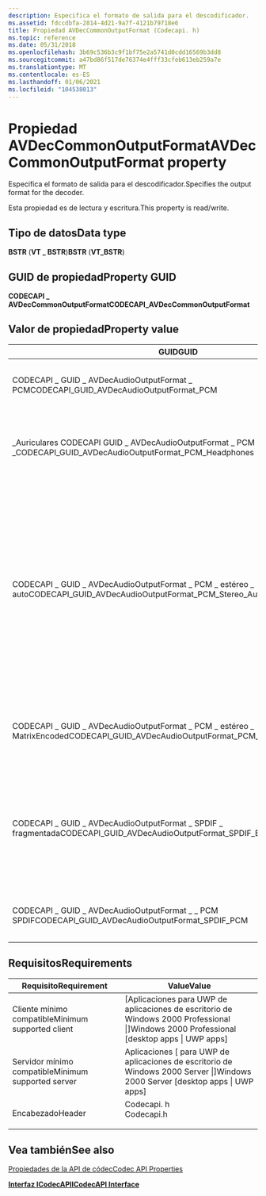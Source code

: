 ```yaml
---
description: Especifica el formato de salida para el descodificador.
ms.assetid: fdccdbfa-2814-4d21-9a7f-4121b79718e6
title: Propiedad AVDecCommonOutputFormat (Codecapi. h)
ms.topic: reference
ms.date: 05/31/2018
ms.openlocfilehash: 3b69c536b3c9f1bf75e2a5741d0cdd16569b3dd8
ms.sourcegitcommit: a47bd86f517de76374e4fff33cfeb613eb259a7e
ms.translationtype: MT
ms.contentlocale: es-ES
ms.lasthandoff: 01/06/2021
ms.locfileid: "104538013"
---
```

# <a name="avdeccommonoutputformat-property"></a><span data-ttu-id="b5a32-103">Propiedad AVDecCommonOutputFormat</span><span class="sxs-lookup"><span data-stu-id="b5a32-103">AVDecCommonOutputFormat property</span></span>

<span data-ttu-id="b5a32-104">Especifica el formato de salida para el descodificador.</span><span class="sxs-lookup"><span data-stu-id="b5a32-104">Specifies the output format for the decoder.</span></span>

<span data-ttu-id="b5a32-105">Esta propiedad es de lectura y escritura.</span><span class="sxs-lookup"><span data-stu-id="b5a32-105">This property is read/write.</span></span>

## <a name="data-type"></a><span data-ttu-id="b5a32-106">Tipo de datos</span><span class="sxs-lookup"><span data-stu-id="b5a32-106">Data type</span></span>

<span data-ttu-id="b5a32-107">**BSTR** (**VT \_ BSTR**)</span><span class="sxs-lookup"><span data-stu-id="b5a32-107">**BSTR** (**VT\_BSTR**)</span></span>

## <a name="property-guid"></a><span data-ttu-id="b5a32-108">GUID de propiedad</span><span class="sxs-lookup"><span data-stu-id="b5a32-108">Property GUID</span></span>

<span data-ttu-id="b5a32-109">**CODECAPI \_ AVDecCommonOutputFormat**</span><span class="sxs-lookup"><span data-stu-id="b5a32-109">**CODECAPI\_AVDecCommonOutputFormat**</span></span>

## <a name="property-value"></a><span data-ttu-id="b5a32-110">Valor de propiedad</span><span class="sxs-lookup"><span data-stu-id="b5a32-110">Property value</span></span>



| <span data-ttu-id="b5a32-111">GUID</span><span class="sxs-lookup"><span data-stu-id="b5a32-111">GUID</span></span>                                                               | <span data-ttu-id="b5a32-112">Descripción</span><span class="sxs-lookup"><span data-stu-id="b5a32-112">Description</span></span>                                                                                                                                                                                                         |
|--------------------------------------------------------------------|---------------------------------------------------------------------------------------------------------------------------------------------------------------------------------------------------------------------|
| <span data-ttu-id="b5a32-113">CODECAPI \_ GUID \_ AVDecAudioOutputFormat \_ PCM</span><span class="sxs-lookup"><span data-stu-id="b5a32-113">CODECAPI\_GUID\_AVDecAudioOutputFormat\_PCM</span></span>                        | <span data-ttu-id="b5a32-114">Audio PCM, con cualquier número de canales</span><span class="sxs-lookup"><span data-stu-id="b5a32-114">PCM audio, using any number of channels</span></span>                                                                                                                                                                             |
| <span data-ttu-id="b5a32-115">\_Auriculares CODECAPI GUID \_ AVDecAudioOutputFormat \_ PCM \_</span><span class="sxs-lookup"><span data-stu-id="b5a32-115">CODECAPI\_GUID\_AVDecAudioOutputFormat\_PCM\_Headphones</span></span>            | <span data-ttu-id="b5a32-116">Audio PCM estéreo, con el downmix de solo izquierda/solo hacia la derecha (lo/ro)</span><span class="sxs-lookup"><span data-stu-id="b5a32-116">Stereo PCM audio, using left-only/right-only (Lo/Ro) downmix</span></span>                                                                                                                                                        |
| <span data-ttu-id="b5a32-117">CODECAPI \_ GUID \_ AVDecAudioOutputFormat \_ PCM \_ estéreo \_ auto</span><span class="sxs-lookup"><span data-stu-id="b5a32-117">CODECAPI\_GUID\_AVDecAudioOutputFormat\_PCM\_Stereo\_Auto</span></span>          | <span data-ttu-id="b5a32-118">Audio PCM estéreo mediante la selección automática del modo downmix estéreo (lo/ro o LT/RT).</span><span class="sxs-lookup"><span data-stu-id="b5a32-118">Stereo PCM audio, using automatic selection of the stereo downmix mode (Lo/Ro or Lt/Rt).</span></span> <span data-ttu-id="b5a32-119">Puede usar este valor para los formatos de audio en los que el flujo de entrada define el modo de downmix preferido, como Dolby AC-3.</span><span class="sxs-lookup"><span data-stu-id="b5a32-119">You can use this value for audio formats in which the input stream defines the preferred downmix mode, such as Dolby AC-3.</span></span> |
| <span data-ttu-id="b5a32-120">CODECAPI \_ GUID \_ AVDecAudioOutputFormat \_ PCM \_ estéreo \_ MatrixEncoded</span><span class="sxs-lookup"><span data-stu-id="b5a32-120">CODECAPI\_GUID\_AVDecAudioOutputFormat\_PCM\_Stereo\_MatrixEncoded</span></span> | <span data-ttu-id="b5a32-121">Audio PCM estéreo con codificación de matriz codificada downmix (LT/RT)</span><span class="sxs-lookup"><span data-stu-id="b5a32-121">Stereo PCM audio, using matrix-encoded stereo downmix (Lt/Rt)</span></span>                                                                                                                                                       |
| <span data-ttu-id="b5a32-122">CODECAPI \_ GUID \_ AVDecAudioOutputFormat \_ SPDIF \_ fragmentada</span><span class="sxs-lookup"><span data-stu-id="b5a32-122">CODECAPI\_GUID\_AVDecAudioOutputFormat\_SPDIF\_Bitstream</span></span>           | <span data-ttu-id="b5a32-123">S/PDIF (formato de interfaz digital de Sony/Philips) comprimido fragmentada, tal como se define en IEC-60958</span><span class="sxs-lookup"><span data-stu-id="b5a32-123">S/PDIF (Sony/Philips Digital Interface Format) compressed bitstream, as defined by IEC-60958</span></span>                                                                                                                        |
| <span data-ttu-id="b5a32-124">CODECAPI \_ GUID \_ AVDecAudioOutputFormat \_ \_ PCM SPDIF</span><span class="sxs-lookup"><span data-stu-id="b5a32-124">CODECAPI\_GUID\_AVDecAudioOutputFormat\_SPDIF\_PCM</span></span>                 | <span data-ttu-id="b5a32-125">Estéreo S/PDIF PCM, tal como se define en IEC-60958</span><span class="sxs-lookup"><span data-stu-id="b5a32-125">S/PDIF PCM stereo, as defined by IEC-60958</span></span>                                                                                                                                                                          |



 

## <a name="requirements"></a><span data-ttu-id="b5a32-126">Requisitos</span><span class="sxs-lookup"><span data-stu-id="b5a32-126">Requirements</span></span>



| <span data-ttu-id="b5a32-127">Requisito</span><span class="sxs-lookup"><span data-stu-id="b5a32-127">Requirement</span></span> | <span data-ttu-id="b5a32-128">Value</span><span class="sxs-lookup"><span data-stu-id="b5a32-128">Value</span></span> |
|-------------------------------------|---------------------------------------------------------------------------------------|
| <span data-ttu-id="b5a32-129">Cliente mínimo compatible</span><span class="sxs-lookup"><span data-stu-id="b5a32-129">Minimum supported client</span></span><br/> | <span data-ttu-id="b5a32-130">\[Aplicaciones para UWP de aplicaciones de escritorio de Windows 2000 Professional \|\]</span><span class="sxs-lookup"><span data-stu-id="b5a32-130">Windows 2000 Professional \[desktop apps \| UWP apps\]</span></span><br/>                     |
| <span data-ttu-id="b5a32-131">Servidor mínimo compatible</span><span class="sxs-lookup"><span data-stu-id="b5a32-131">Minimum supported server</span></span><br/> | <span data-ttu-id="b5a32-132">Aplicaciones \[ para UWP de aplicaciones de escritorio de Windows 2000 Server \|\]</span><span class="sxs-lookup"><span data-stu-id="b5a32-132">Windows 2000 Server \[desktop apps \| UWP apps\]</span></span><br/>                           |
| <span data-ttu-id="b5a32-133">Encabezado</span><span class="sxs-lookup"><span data-stu-id="b5a32-133">Header</span></span><br/>                   | <dl> <span data-ttu-id="b5a32-134"><dt>Codecapi. h</dt></span><span class="sxs-lookup"><span data-stu-id="b5a32-134"><dt>Codecapi.h</dt></span></span> </dl> |



## <a name="see-also"></a><span data-ttu-id="b5a32-135">Vea también</span><span class="sxs-lookup"><span data-stu-id="b5a32-135">See also</span></span>

<dl> <dt>

[<span data-ttu-id="b5a32-136">Propiedades de la API de códec</span><span class="sxs-lookup"><span data-stu-id="b5a32-136">Codec API Properties</span></span>](codec-api-properties.md)
</dt> <dt>

[<span data-ttu-id="b5a32-137">**Interfaz ICodecAPI**</span><span class="sxs-lookup"><span data-stu-id="b5a32-137">**ICodecAPI Interface**</span></span>](/windows/desktop/api/Strmif/nn-strmif-icodecapi)
</dt> </dl>

 

 




